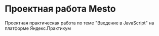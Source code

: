 # Проектная работа Mesto

Проектная практическая работа по теме "Введение в JavaScript" на платформе Яндекс.Практикум
